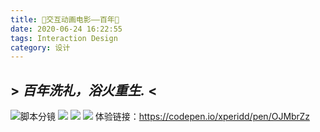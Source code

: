 ```yaml
---
title: 🎥交互动画电影——百年🎥
date: 2020-06-24 16:22:55
tags: Interaction Design
category: 设计
---
```

## > _百年洗礼，浴火重生._ <
![脚本分镜](https://cdn.jsdelivr.net/gh/xperiDD/wangzhantupian111/101.png)
![ ](https://cdn.jsdelivr.net/gh/xperiDD/wangzhantupian111/102.jpg)
![ ](https://cdn.jsdelivr.net/gh/xperiDD/wangzhantupian111/103.png)
![ ](https://cdn.jsdelivr.net/gh/xperiDD/wangzhantupian111/104.jpg)
体验链接：https://codepen.io/xperidd/pen/OJMbrZz